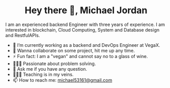 <h1 align="center"> Hey there 👋, Michael Jordan </h1>
I am an experienced backend Engineer with three years of experience. I am interested in blockchain, Cloud Computing, System and Database design 
and RestfulAPIs. 


- 🔭 I’m currently working as a backend and DevOps Engineer at VegaX.
- 👯 Wanna collaborate on some project, hit me up any time.
- ⚡ Fun fact: I am a "vegan" and cannot say no to a glass of wine.
- 👨🏽‍💻 Passionate about problem solving.
- 💬 Ask me if you have any question. 
- 👩🏽‍🏫 Teaching is in my veins.
- 📫 How to reach me: michael53161@gmail.com

